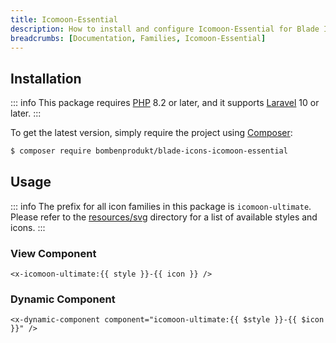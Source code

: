 ```yaml
---
title: Icomoon-Essential
description: How to install and configure Icomoon-Essential for Blade Icons.
breadcrumbs: [Documentation, Families, Icomoon-Essential]
---
```


## Installation

::: info
This package requires [PHP](https://www.php.net/) 8.2 or later, and it supports [Laravel](https://laravel.com/) 10 or later.
:::

To get the latest version, simply require the project using [Composer](https://getcomposer.org/):

```bash
$ composer require bombenprodukt/blade-icons-icomoon-essential
```

## Usage

::: info
The prefix for all icon families in this package is `icomoon-ultimate`. Please refer to the [resources/svg](https://github.com/BombenProdukt/blade-icons-icomoon-essential/tree/main/resources/svg) directory for a list of available styles and icons.
:::

### View Component

```blade
<x-icomoon-ultimate:{{ style }}-{{ icon }} />
```

### Dynamic Component

```blade
<x-dynamic-component component="icomoon-ultimate:{{ $style }}-{{ $icon }}" />
```
